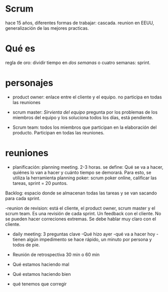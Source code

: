 # Scrum

hace 15 años, diferentes formas de trabajar: cascada.
reunion en EEUU, generalización de las mejores practicas.

# Qué es

regla de oro: dividir tiempo en _dos semanas_ o cuatro semanas: sprint.

# personajes

- product owner: enlace entre el cliente y el equipo. no participa en todas las reuniones

- scrum master: _Sirvienta del equipo_ pregunta por los problemas de los miembros del equipo y los soluciona todos los días, está pendiente.

- Scrum team: todos los miembros que participan en la elaboración del producto. Participan en todas las reuniones.

# reuniones

- planificación: planning meeting. 2-3 horas. se define: Qué se va a hacer, quiénes lo van a hacer y cuánto tiempo se demorará. Para esto, se utiliza la herramienta planning poker: scrum poker online, calificar las tareas, sprint = 20 puntos.

Backlog: espacio donde se almacenan todas las tareas y se van sacando para cada sprint.

-reunion de revision: está el cliente, el product owner, scrum master y el scrum team. Es una revisión de cada sprint. Un feedback con el cliente. No se pueden hacer correciones extremas. Se debe hablar muy claro con el cliente.

- daily meeting: 3 preguntas clave
  -Qué hizo ayer
  -qué va a hacer hoy
  -tienen algún impedimento
  se hace rápido, un minuto por persona y todos de pie.

- Reunión de retrospectiva 30 min o 60 min

- Qué estamos haciendo mal
- Qué estamos haciendo bien
- qué tenemos que corregir
